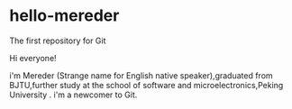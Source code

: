 # hello-mereder
The first repository  for Git 

Hi everyone!

i'm Mereder (Strange name for English native speaker),graduated from BJTU,further study at the school of software and microelectronics,Peking University .
i'm a newcomer to Git.

